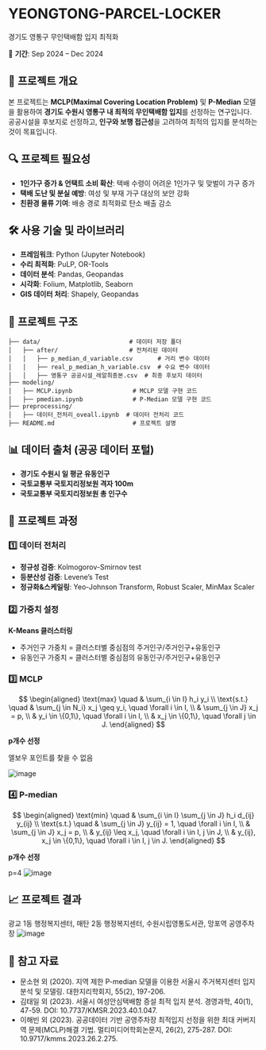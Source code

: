# YEONGTONG-PARCEL-LOCKER
경기도 영통구 무인택배함 입지 최적화

📅 **기간**: Sep 2024 – Dec 2024 

## 📖 프로젝트 개요  

본 프로젝트는 **MCLP(Maximal Covering Location Problem)** 및 **P-Median** 모델을 활용하여 **경기도 수원시 영통구 내 최적의 무인택배함 입지**를 선정하는 연구입니다. 공공시설을 후보지로 선정하고, **인구와 보행 접근성**을 고려하여 최적의 입지를 분석하는 것이 목표입니다.

## 🔍 프로젝트 필요성
- **1인가구 증가 & 언택트 소비 확산**: 택배 수령이 어려운 1인가구 및 맞벌이 가구 증가
- **택배 도난 및 분실 예방**: 여성 및 부재 가구 대상의 보안 강화
- **친환경 물류 기여**: 배송 경로 최적화로 탄소 배출 감소

## 🛠 사용 기술 및 라이브러리
- **프레임워크**: Python (Jupyter Notebook)
- **수리 최적화**: PuLP, OR-Tools
- **데이터 분석**: Pandas, Geopandas
- **시각화**: Folium, Matplotlib, Seaborn
- **GIS 데이터 처리**: Shapely, Geopandas

## 📂 프로젝트 구조  

```
├── data/                         # 데이터 저장 폴더
│   ├── after/                    # 전처리된 데이터
│   │   ├── p_median_d_variable.csv       # 거리 변수 데이터
│   │   ├── real_p_median_h_variable.csv  # 수요 변수 데이터
│   │   ├── 영통구 공공시설_레알최종본.csv  # 최종 후보지 데이터
├── modeling/                      
│   ├── MCLP.ipynb                 # MCLP 모델 구현 코드
│   ├── pmedian.ipynb              # P-Median 모델 구현 코드
├── preprocessing/               
│   ├── 데이터_전처리_oveall.ipynb  # 데이터 전처리 코드
├── README.md                      # 프로젝트 설명
```

## 📊 데이터 출처 (공공 데이터 포털)

- **경기도 수원시 일 평균 유동인구**
- **국토교통부 국토지리정보원 격자 100m**
- **국토교통부 국토지리정보원 총 인구수**

## 🎯 프로젝트 과정  

### **1️⃣ 데이터 전처리**

- **정규성 검증**: Kolmogorov-Smirnov test
- **등분산성 검증**: Levene’s Test
- **정규화&스케일링**: Yeo-Johnson Transform, Robust Scaler, MinMax Scaler

### **2️⃣ 가중치 설정**  

**K-Means 클러스터링**
- 주거인구 가중치 = 클러스터별 중심점의 주거인구/주거인구+유동인구
- 유동인구 가중치 = 클러스터별 중심점의 유동인구/주거인구+유동인구

### **3️⃣ MCLP**  

$$
\begin{aligned}
    \text{max} \quad & \sum_{i \in I} h_i y_i \\
    \text{s.t.} \quad & \sum_{j \in N_i} x_j \geq y_i, \quad \forall i \in I, \\
    & \sum_{j \in J} x_j = p, \\
    & y_i \in \{0,1\}, \quad \forall i \in I, \\
    & x_j \in \{0,1\}, \quad \forall j \in J.
\end{aligned}
$$

**p개수 선정**

엘보우 포인트를 찾을 수 없음

![image](https://github.com/user-attachments/assets/a4b70acd-4e67-4398-8384-cbfcf73f38a4)


### **4️⃣ P-median**  

$$
\begin{aligned}
    \text{min} \quad & \sum_{i \in I} \sum_{j \in J} h_i d_{ij} y_{ij} \\
    \text{s.t.} \quad & \sum_{j \in J} y_{ij} = 1, \quad \forall i \in I, \\
    & \sum_{j \in J} x_j = p, \\
    & y_{ij} \leq x_j, \quad \forall i \in I, j \in J, \\
    & y_{ij}, x_j \in \{0,1\}, \quad \forall i \in I, j \in J.
\end{aligned}
$$

**p개수 선정**

p=4
![image](https://github.com/user-attachments/assets/a0f25c87-0ef6-493f-b8c1-d8a0c97ba57f)

## 📈 프로젝트 결과

광교 1동 행정복지센터, 매탄 2동 행정복지센터, 수원시립영통도서관, 망포역 공영주차장
![image](https://github.com/user-attachments/assets/44286de1-37f4-43eb-a4e8-1fee768ad5f5)

## 📜 참고 자료

- 문소현 외 (2020). 지역 제한 P-median 모델을 이용한 서울시 주거복지센터 입지 분석 및 모델링. 대한지리학회지, 55(2), 197-206.
- 김태일 외 (2023). 서울시 여성안심택배함 증설 최적 입지 분석. 경영과학, 40(1), 47-59. DOI: 10.7737/KMSR.2023.40.1.047.
- 이해빈 외 (2023). 공공데이터 기반 공영주차장 최적입지 선정을 위한 최대 커버지역 문제(MCLP)해결 기법. 멀티미디어학회논문지, 26(2), 275-287. DOI: 10.9717/kmms.2023.26.2.275.

